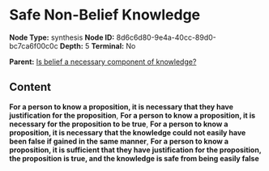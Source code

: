 # Safe Non-Belief Knowledge

**Node Type:** synthesis
**Node ID:** 8d6c6d80-9e4a-40cc-89d0-bc7ca6f00c0c
**Depth:** 5
**Terminal:** No

**Parent:** [Is belief a necessary component of knowledge?](is-belief-a-necessary-component-of-knowledge-antithesis-819c6a28-1857-4106-a30c-cd37cf8c9539.md)

## Content

**For a person to know a proposition, it is necessary that they have justification for the proposition**, **For a person to know a proposition, it is necessary for the proposition to be true**, **For a person to know a proposition, it is necessary that the knowledge could not easily have been false if gained in the same manner**, **For a person to know a proposition, it is sufficient that they have justification for the proposition, the proposition is true, and the knowledge is safe from being easily false**
